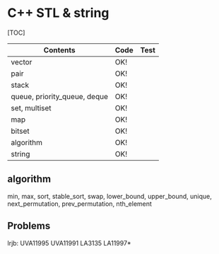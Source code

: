 # C++ STL & string



[TOC]

| Contents                     | Code | Test |
| ---------------------------- | ---- | ---- |
| vector                       | OK!  |      |
| pair                         | OK!  |      |
| stack                        | OK!  |      |
| queue, priority_queue, deque | OK!  |      |
| set, multiset                | OK!  |      |
| map                          | OK!  |      |
| bitset                       | OK!  |      |
| algorithm                    | OK!  |      |
| string                       | OK!  |      |



## algorithm

min, max, sort, stable_sort, swap, lower_bound, upper_bound, unique, next_permutation, prev_permutation, nth_element



## Problems

lrjb: UVA11995 UVA11991 LA3135 LA11997* 